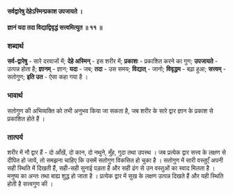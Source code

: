 #### सर्वद्वारेषु देहेऽस्मिन्प्रकाश उपजायते ।
#### ज्ञानं यदा तदा विद्याद्विवृद्धं सत्त्वमित्युत ॥ ११ ॥

### शब्दार्थ

**सर्व-द्वारेषु** - सारे दरवाजों में; **देहे अस्मिन्** - इस शरीर में; **प्रकाशः** - प्रकाशित करने का गुण; **उपजायते** - उत्पन्न होता है; **ज्ञानम्** - ज्ञान; **यदा** - जब; **तदा** - उस समय; **विद्यात्** - जानो; **विवृद्धम** - बढ़ा हुआ; **सत्त्वम्** - सतोगुण; **इति उत** - ऐसा कहा गया है ।

### भावार्थ

सतोगुण की अभिव्यक्ति को तभी अनुभव किया जा सकता है, जब शरीर के सारे द्वार ज्ञान के प्रकाश से प्रकाशित होते हैं ।

### तात्पर्य

शरीर में नौ द्वार हैं - दो आँखें, दो कान, दो नथुने, मुँह, गुदा तथा उपस्थ । जब प्रत्येक द्वार सत्त्व के लक्षण से दीपित हो जायें, तो समझना चाहिए कि उसमें सतोगुण विकसित हो चुका है । सतोगुण में सारी वस्तुएँ अपनी सही स्थिति में दिखती हैं, सही-सही सुनाई पड़ता है और सही ढंग से उन वस्तुओं का स्वाद मिलता है । मनुष्य का अन्तः तथा बाह्य शुद्ध हो जाता है । प्रत्येक द्वार में सुख के लक्षण उत्पन्न दिखते हैं और यही स्थिति होती है सत्त्वगुण की ।
